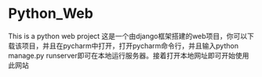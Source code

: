 # Python_Web
This is a python web project
这是一个由django框架搭建的web项目，你可以下载该项目，并且在pycharm中打开，打开pycharm命令行，并且输入python manage.py runserver即可在本地运行服务器。接着打开本地网址即可开始使用此网站
